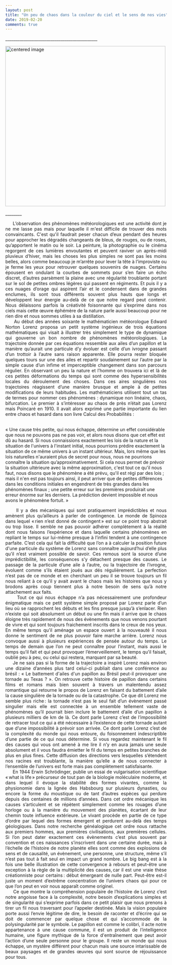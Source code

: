 ```yaml
---
layout: post
title: "Un peu de chaos dans la couleur du ciel et le sens de nos vies"
date: 2019-02-20
comments: true
---
```



\_____________________________________________

<div>
    <img class="marginauto" src="{{ '/assets/Papillon.png' | prepend: site.baseurl }}"
    alt="centered image"
    width="500"/>
</div>

\________
 <!--more-->

<div style="text-align: justify">
     L’observation des phénomènes météorologiques est une activité dont je ne me lasse pas mais pour laquelle il m'est difficile de trouver des mots convaincants. C'est qu'il faudrait peser chacun d’eux pendant des heures pour approcher les dégradés changeants de bleus, de rouges, ou de roses, qu’apportent le matin ou le soir. La peinture, la photographie ou le cinéma regorgent de ces lumières envoutantes et peuvent raviver un après-midi pluvieux d’hiver, mais les choses les plus simples ne sont pas les moins belles, alors comme beaucoup je m’arrête pour lever la tête à l’improviste ou je ferme les yeux pour retrouver quelques souvenirs de nuages. Certains épousent en ondulant la courbes de sommets pour s’en faire un écho discret, d’autres parsèment la plaine avec une régularité troublante portant sur le sol de petites ombres légères qui passent en régiments. Et puis il y a ces nuages d’orage qui aspirent l’air et le condensent dans de grandes enclumes, ils sont tous différents souvent plus hauts que longs et développent leur énergie au-delà de ce que notre regard peut contenir. Nous délaissons parfois la créativité foisonnante qui s’exprime dans nos ciels mais cette œuvre éphémère de la nature parle aussi beaucoup pour ne rien dire et nous sommes utiles à sa distillation.  
</div>

<div style="text-align: justify">
     Au début des années soixante le mathématicien météorologue Edward Norton Lorenz proposa un petit système ingénieux de trois équations mathématiques qui visait à illustrer très simplement le type de dynamique qui gouverne un bon nombre de phénomènes météorologiques. La trajectoire donnée par ces équations ressemble aux ailes d’un papillon et la manière qu’aurait une particule d’y évoluer est celle d’un ivrogne passant d’un trottoir à l’autre sans raison apparente. Elle pourra rester bloquée quelques tours sur une des ailes et repartir soudainement sur l’autre par la simple cause d’un infime et imperceptible changement dans son parcours régulier. En observant un peu la nature et l’homme on trouvera ici et là de ces petites déformations du temps qui sont comme des hypersensibilités locales du déroulement des choses. Dans ces aires singulières nos trajectoires réagissent d’une manière brusque et ample à de petites modifications de leurs habitudes. Les mathématiciens utilisent tout un tas de termes pour nommer ces phénomènes : dynamique non linéaire, chaos, bifurcation. Le premier à s’intéresser au chaos de près n’était pas Lorenz mais Poincaré en 1910. Il avait alors exprimé une partie importante du lien entre chaos et hasard dans son livre Calcul des Probabilités :  
</div>


<p>
  <br>« Une cause très petite, qui nous échappe, détermine un effet considérable que nous ne pouvons pas ne pas voir, et alors nous disons que cet effet est dû au hasard. Si nous connaissions exactement les lois de la nature et la situation de l'univers à l'instant initial, nous pourrions prédire exactement la situation de ce même univers à un instant ultérieur. Mais, lors même que les lois naturelles n'auraient plus de secret pour nous, nous ne pourrions connaître la situation qu’approximativement. Si cela nous permet de prévoir la situation ultérieure avec la même approximation, c'est tout ce qu'il nous faut, nous disons que le phénomène a été prévu, qu'il est régi par des lois ; mais il n'en est pas toujours ainsi, il peut arriver que de petites différences dans les conditions initiales en engendrent de très grandes dans les phénomènes finaux ; une petite erreur sur les premières produirait une erreur énorme sur les derniers. La prédiction devient impossible et nous avons le phénomène fortuit. »
</p>

<div style="text-align: justify">
     Il y a des mécaniques qui sont pratiquement imprédictibles et nous amènent plus qu’ailleurs à parler de contingence. Le monde de Spinoza dans lequel « rien n’est donné de contingent » est sur ce point trop abstrait ou trop lisse. Il semble ne pas pouvoir adhérer complètement à la réalité dont nous faisons l’expérience et dans laquelle certains phénomènes en repliant le temps sur lui-même presque à l’infini tendent à une contingence parfaite. C’est cela qui fait la difficulté que l’on a à calculer la position future d'une particule du système de Lorenz sans connaître aujourd’hui d’elle plus qu’il n’est vraiment possible de savoir. Ces remous sont la source d’une imprédictibilité, les conséquences s’y détachent presque des causes. Le passage de la particule d’une aile à l’autre, ou la trajectoire de l’ivrogne, évoluent comme s’ils étaient joués aux dés régulièrement. La perfection n’est pas de ce monde et en cherchant un peu il se trouve toujours un fil nous reliant à ce qu’il y avait avant le chaos mais les histoires que nous y brodons après coup tiennent plus à notre besoin de sens qu’à notre attachement aux faits.  
</div>

<div style="text-align: justify">
     Tout ce qui nous échappe n’a pas nécessairement une profondeur énigmatique mais ce petit système simple proposé par Lorenz parle d’un lieu où se rapprochent les débuts et les fins presque jusqu’à s’enlacer. Rien n’existe qui soit absolument un début ou une fin mais il arrive que le chaos éloigne très rapidement de nous des évènements que nous venons pourtant de vivre et qui sont toujours fraichement inscrits dans le creux de nos yeux. En même temps qu’il aménage un espace ouvert à la nouveauté il nous donne le sentiment de ne plus pouvoir faire marche arrière. Lorenz nous convoque aussi à plusieurs expériences de pensée autour du temps. Le temps de demain que l’on ne peut connaître pour l’instant, mais aussi le temps qu’il fait et qui peut provoquer l’émerveillement, le temps qu’il faisait, oublié peu à peu, ou celui qui restera, marquant par sa beauté.  
</div>

<div style="text-align: justify">
     Je ne sais pas si la forme de la trajectoire a inspiré Lorenz mais environ une dizaine d’années plus tard celui-ci publiait dans une conférence au brésil : « Le battement d'ailes d'un papillon au Brésil peut-il provoquer une tornade au Texas ? ». On retrouve cette histoire de papillon dans certains films et romans mais bien souvent à travers un malentendu assez romantique qui retourne le propos de Lorenz en faisant du battement d’aile la cause singulière de la tornade ou de la catastrophe. Ce que dit Lorenz me semble plus riche : la tornade n’est pas le seul fait d’un évènement passé singulier mais elle est connectée à un ensemble tellement vaste de phénomènes qu’il pourrait bien inclure le battement d’aile d’un papillon à plusieurs milliers de km de là. Ce dont parle Lorenz c’est de l’impossibilité de retracer tout ce qui a été nécessaire à l’existence de cette tornade autant que d’une impossibilité à prévoir son arrivée. Ce dont parle Lorenz c’est de la complexité du monde qui nous entoure, du foisonnement indescriptible d’une partie de ce qui nous détermine. Si vous regardez maintenant le fil des causes qui vous ont amené à me lire il n’y en aura jamais une seule absolument et il vous faudra émietter le fil du temps en petites branches de plus en plus fines. Cette diffusion des directions vers lesquelles s’étendent nos racines est troublante, la manière qu’elle a de nous connecter à l’ensemble de l’univers est forte mais pas complètement satisfaisante.  
</div>

<div style="text-align: justify">
     En 1944 Erwin Schrödinger, publie un essai de vulgarisation scientifique « what is life » précurseur de tout pan de la biologie moléculaire moderne, et dans lequel il évoque la stabilité des formes vivantes, comme la physionomie dans la lignée des Habsbourg sur plusieurs dynasties, ou encore la forme du moustique ou de tant d’autres espèces qui perdure depuis des centaines de millions d’années. Dans cet ordre mécanique les causes s’articulent et se répètent simplement comme les rouages d’une horloge ou à la manière du mouvement des planètes, écartant de leur chemin toute influence extérieure. Le vivant procède en partie de ce type d’ordre par lequel des formes émergent et perdurent au-delà des temps géologiques. Dans notre recherche généalogique cet ordre nous rattache aux premiers hommes, aux premières civilisations, aux premières cellules. Si l’on peut dater exactement ces évènements c’est plus souvent par convention et ces naissances s’inscrivent dans une certaine durée, mais à l’échelle de l’histoire de notre planète elles sont comme des explosions de sens et de causalité, un évènement, une personne, une structure, même s’il n’est pas tout à fait seul en impact un grand nombre. Le big bang est à la fois une belle illustration de cette convergence à rebours et peut-être une exception à la règle de la multiplicité des causes, car il est une vraie thèse créationniste pour certains : début émergeant de nulle part. Peut-être est-il juste un moment d’extrême concentration de l’univers chaos qui pour ce que l’on peut en voir nous apparaît comme originel.
</div>

<div style="text-align: justify">
     Ce que montre la compréhension populaire de l’histoire de Lorenz c’est notre angoisse face à la complexité, notre besoin d’explications simples et de singularité qui s’exprime parfois dans ce petit plaisir que nous prenons à tirer un fil nous traversant pour l’appeler destinée. Mais la vision populaire porte aussi l’envie légitime de dire, le besoin de raconter et d’écrire qui se doit de commencer par quelque chose et qui s’accommode de la polysingularité par le symbole. Le papillon est comme le colibri, il acte notre appartenance à une cause commune, il est un produit de l’intelligence humaine, une figure mythique de la force d'entraînement que peut avoir l’action d’une seule personne pour le groupe. Il reste un monde qui nous échappe, un mystère différent pour chacun mais une source intarissable de beaux paysages et de grandes œuvres qui sont source de réjouissance pour tous.
</div>
